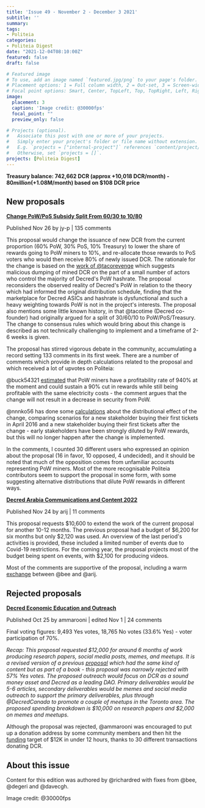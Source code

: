 ```yaml
---
title: 'Issue 49 - November 2 - December 3 2021'
subtitle: ''
summary: 
tags:
- Politeia
categories:
- Politeia Digest
date: "2021-12-04T08:10:00Z"
featured: false
draft: false

# Featured image
# To use, add an image named `featured.jpg/png` to your page's folder.
# Placement options: 1 = Full column width, 2 = Out-set, 3 = Screen-width
# Focal point options: Smart, Center, TopLeft, Top, TopRight, Left, Right, BottomLeft, Bottom, BottomRight
image:
  placement: 3
  caption: 'Image credit: @30000fps'
  focal_point: ""
  preview_only: false

# Projects (optional).
#   Associate this post with one or more of your projects.
#   Simply enter your project's folder or file name without extension.
#   E.g. `projects = ["internal-project"]` references `content/project/deep-learning/index.md`.
#   Otherwise, set `projects = []`.
projects: [Politeia Digest]
---
```


**Treasury balance: 742,662 DCR (approx +10,018 DCR/month) - $80 million (+$1.08M/month) based on $108 DCR price**

## New proposals

**[Change PoW/PoS Subsidy Split From 60/30 to 10/80](https://proposals.decred.org/record/427e1d4)**

Published Nov 26 by jy-p | 135 comments

This proposal would change the issuance of new DCR from the current proportion (60% PoW, 30% PoS, 10% Treasury) to lower the share of rewards going to PoW miners to 10%, and re-allocate those rewards to PoS voters who would then receive 80% of newly issued DCR. The rationale for the change is based on the [work of @tacorevenge](https://medium.com/@tacorevenge/the-suppressor-part-2-on-chain-analysis-6561c5a478c4) which suggests malicious dumping of mined DCR on the part of a small number of actors who control the majority of Decred's PoW hashrate. The proposal reconsiders the observed reality of Decred's PoW in relation to the theory which had informed the original distribution schedule, finding that the marketplace for Decred ASICs and hashrate is dysfunctional and such a heavy weighting towards PoW is not in the project's interests. The proposal also mentions some little known history, in that @tacotime (Decred co-founder) had originally argued for a split of 30/60/10 to PoW/PoS/Treasury. The change to consensus rules which would bring about this change is described as not technically challenging to implement and a timeframe of 2-6 weeks is given.

The proposal has stirred vigorous debate in the community, accumulating a record setting 133 comments in its first week. There are a number of comments which provide in depth calculations related to the proposal and which received a lot of upvotes on Politeia:

@buck54321 [estimated](https://proposals.decred.org/record/427e1d4/comments/52) that PoW miners have a profitability rate of 940% at the moment and could sustain a 90% cut in rewards while still being profitable with the same electricity costs - the comment argues that the change will not result in a decrease in security from PoW.

@nnnko56 has done some [calculations](https://proposals.decred.org/record/427e1d4/comments/95) about the distributional effect of the change, comparing scenarios for a new stakeholder buying their first tickets in April 2016 and a new stakeholder buying their first tickets after the change - early stakeholders have been strongly diluted by PoW rewards, but this will no longer happen after the change is implemented.

In the comments, I counted 30 different users who expressed an opinion about the proposal (16 in favor, 10 opposed, 4 undecided), and it should be noted that much of the opposition comes from unfamiliar accounts representing PoW miners. Most of the more recognisable Politeia contributors seem to support the proposal in some form, with some suggesting alternative distributions that dilute PoW rewards in different ways.

**[Decred Arabia Communications and Content 2022](https://proposals.decred.org/record/0ff082d)**

Published Nov 24 by arij | 11 comments

This proposal requests $10,600 to extend the work of the current proposal for another 10-12 months. The previous proposal had a budget of $6,200 for six months but only $2,120 was used. An overview of the last period's activities is provided, these included a limited number of events due to Covid-19 restrictions. For the coming year, the proposal projects most of the budget being spent on events, with $2,100 for producing videos.

Most of the comments are supportive of the proposal, including a warm [exchange](https://proposals.decred.org/record/0ff082d/comments/11) between @bee and @arij.

## Rejected proposals

**[Decred Economic Education and Outreach](https://proposals.decred.org/record/c1f5b5c)**

Published Oct 25 by ammarooni | edited Nov 1 | 24 comments

Final voting figures: 9,493 Yes votes, 18,765 No votes (33.6% Yes) - voter participation of 70%.

*Recap: This proposal requested $12,000 for around 6 months of work producing research papers, social media posts, memes, and meetups. It is a revised version of a previous [proposal](https://proposals.decred.org/proposals/9e1d644) which had the same kind of content but as part of a book - this proposal was narrowly rejected with 57% Yes votes. The proposed outreach would focus on DCR as a sound money asset and Decred as a leading DAO. Primary deliverables would be 5-6 articles, secondary deliverables would be memes and social media outreach to support the primary deliverables, plus through @DecredCanada to promote a couple of meetups in the Toronto area. The proposed spending breakdown is $10,000 on research papers and $2,000 on memes and meetups.*

Although the proposal was rejected, @ammarooni was encouraged to put up a donation address by some community members and then hit the [funding](https://twitter.com/Ammarooni/status/1458541211673931778) target of $12K in under 12 hours, thanks to 30 different transactions donating DCR.

## About this issue

Content for this edition was authored by @richardred with fixes from @bee, @degeri and @davecgh.

Image credit: @30000fps
